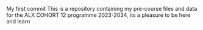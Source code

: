 My first commit
This is a repository containing my pre-course files and data for the ALX COHORT 12 programme 2023-2034, its a pleasure to be here and learn 
